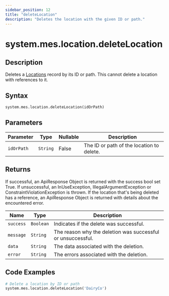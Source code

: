```yaml
---
sidebar_position: 12
title: "deleteLocation"
description: "Deletes the location with the given ID or path."
---
```


# system.mes.location.deleteLocation

## Description

Deletes a [Locations](../../data-model/location-model/location) record by its ID or path.
This cannot delete a location with references to it.

## Syntax

```python
system.mes.location.deleteLocation(idOrPath)
```

## Parameters

| Parameter  | Type     | Nullable | Description                               |
|------------|----------|----------|-------------------------------------------|
| `idOrPath` | `String` | False    | The ID or path of the location to delete. |

## Returns

If successful, an ApiResponse Object is returned with the success bool set True. If unsuccessful, an InUseException, IllegalArgumentException or ConstraintViolationException is thrown.
If the location that's being deleted has a reference, an ApiResponse Object is returned with details about the encountered error.

| Name      | Type      | Description                                                 |
|-----------|-----------|-------------------------------------------------------------|
| `success` | `Boolean` | Indicates if the delete was successful.                     |
| `message` | `String`  | The reason why the deletion was successful or unsuccessful. |
| `data`    | `String`  | The data associated with the deletion.                      |
| `error`   | `String`  | The errors associated with the deletion.                    |

## Code Examples

```python
# Delete a location by ID or path
system.mes.location.deleteLocation('DairyCo')
```
